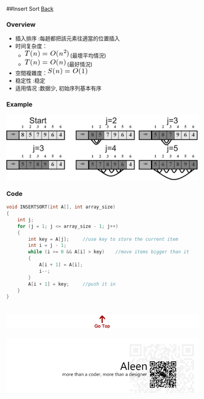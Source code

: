 ##Insert Sort [Back](./../Sort.md)
### Overview
- 插入排序 :每趟都把該元素往適當的位置插入
- 时间复杂度：
	- <img src="./on2.png"> (最壞平均情況) 
	- <img src="./on.png"> (最好情況)
- 空間複雜度：<img src="./o1.png">
- 稳定性 :稳定
- 适用情况 :数据少, 初始序列基本有序

### Example
<img src="./example.png">

### Code
```c
void INSERTSORT(int A[], int array_size)
{
	int j;
	for (j = 1; j <= array_size - 1; j++)
	{
		int key = A[j];		//use key to store the current item
		int i = j - 1;
		while (i >= 0 && A[i] > key)	//move items bigger than it
		{
			A[i + 1] = A[i];
			i--;
		}
		A[i + 1] = key;		//push it in
	}
}
```

<a href="#" style="left:200px;"><img src="./../../../pic/gotop.png"></a>
=====
<a href="http://aleen42.github.io/" target="_blank" ><img src="./../../../pic/tail.gif"></a>
